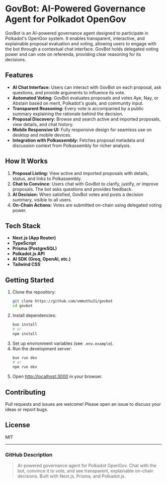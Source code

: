 # GovBot: AI-Powered Governance Agent for Polkadot OpenGov

GovBot is an AI-powered governance agent designed to participate in Polkadot's OpenGov system. It enables transparent, interactive, and explainable proposal evaluation and voting, allowing users to engage with the bot through a contextual chat interface. GovBot holds delegated voting power and can vote on referenda, providing clear reasoning for its decisions.

## Features

- **AI Chat Interface:** Users can interact with GovBot on each proposal, ask questions, and provide arguments to influence its vote.
- **Automated Voting:** GovBot evaluates proposals and votes Aye, Nay, or Abstain based on merit, Polkadot's goals, and community input.
- **Transparent Reasoning:** Every vote is accompanied by a public summary explaining the rationale behind the decision.
- **Proposal Discovery:** Browse and search active and imported proposals, view details, and chat history.
- **Mobile Responsive UI:** Fully responsive design for seamless use on desktop and mobile devices.
- **Integration with Polkassembly:** Fetches proposal metadata and discussion context from Polkassembly for richer analysis.

## How It Works

1. **Proposal Listing:** View active and imported proposals with details, status, and links to Polkassembly.
2. **Chat to Convince:** Users chat with GovBot to clarify, justify, or improve proposals. The bot asks questions and provides feedback.
3. **AI Decision:** When satisfied, GovBot votes and posts a decision summary, visible to all users.
4. **On-Chain Actions:** Votes are submitted on-chain using delegated voting power.

## Tech Stack

- **Next.js (App Router)**
- **TypeScript**
- **Prisma (PostgreSQL)**
- **Polkadot.js API**
- **AI SDK (Groq, OpenAI, etc.)**
- **Tailwind CSS**

## Getting Started

1. Clone the repository:
   ```sh
   git clone https://github.com/vmmuthu31/govbot
   cd govbot
   ```
2. Install dependencies:
   ```sh
   bun install
   # or
   npm install
   ```
3. Set up environment variables (see `.env.example`).
4. Run the development server:
   ```sh
   bun run dev
   # or
   npm run dev
   ```
5. Open [http://localhost:3000](http://localhost:3000) in your browser.

## Contributing

Pull requests and issues are welcome! Please open an issue to discuss your ideas or report bugs.

## License

MIT

---

### GitHub Description

> AI-powered governance agent for Polkadot OpenGov. Chat with the bot, convince it to vote, and see transparent, explainable on-chain decisions. Built with Next.js, Prisma, and Polkadot.js.
